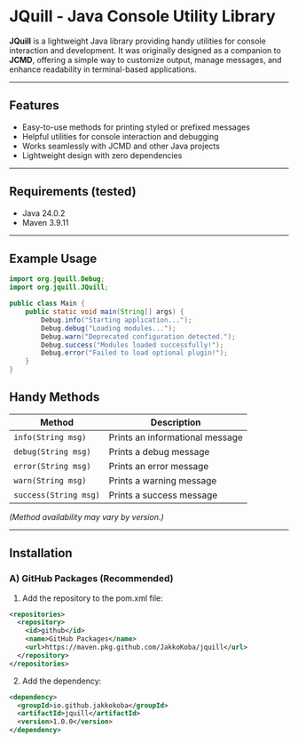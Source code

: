 # JQuill - Java Console Utility Library

**JQuill** is a lightweight Java library providing handy utilities for console interaction and development.
It was originally designed as a companion to **JCMD**, offering a simple way to customize output, manage messages, and enhance readability in terminal-based applications.

---

## Features

* Easy-to-use methods for printing styled or prefixed messages
* Helpful utilities for console interaction and debugging
* Works seamlessly with JCMD and other Java projects
* Lightweight design with zero dependencies

---

## Requirements (tested)

* Java 24.0.2
* Maven 3.9.11

---

## Example Usage

```java
import org.jquill.Debug;
import org.jquill.JQuill;

public class Main {
    public static void main(String[] args) {
        Debug.info("Starting application...");
        Debug.debug("Loading modules...");
        Debug.warn("Deprecated configuration detected.");
        Debug.success("Modules loaded successfully!");
        Debug.error("Failed to load optional plugin!");
    }
}
```

## Handy Methods

| Method                               | Description                         |
| ------------------------------------ | ----------------------------------- |
| `info(String msg)`                   | Prints an informational message     |
| `debug(String msg)`                  | Prints a debug message              |
| `error(String msg)`                  | Prints an error message             |
| `warn(String msg)`                   | Prints a warning message            |
| `success(String msg)`                | Prints a success message            |

*(Method availability may vary by version.)*

---
## Installation

### A) GitHub Packages (Recommended)

1. Add the repository to the pom.xml file:
```xml
<repositories>
  <repository>
    <id>github</id>
    <name>GitHub Packages</name>
    <url>https://maven.pkg.github.com/JakkoKoba/jquill</url>
  </repository>
</repositories>
```

2. Add the dependency:
```xml
<dependency>
  <groupId>io.github.jakkokoba</groupId>
  <artifactId>jquill</artifactId>
  <version>1.0.0</version>
</dependency>
```